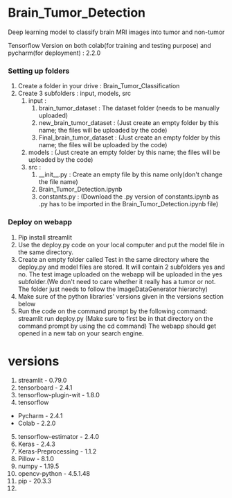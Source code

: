 # Brain_Tumor_Detection
Deep learning model to classify brain MRI images into tumor and non-tumor

Tensorflow Version on both colab(for training and testing purpose) and pycharm(for deployment) : 2.2.0

### Setting up folders
1. Create a folder in your drive : Brain_Tumor_Classification
2. Create 3 subfolders : input, models, src
    1. input :
        1. brain_tumor_dataset : The dataset folder (needs to be manually uploaded)
        2. new_brain_tumor_dataset : (Just create an empty folder by this name; the files will be uploaded by the code)
        3. Final_brain_tumor_dataset : (Just create an empty folder by this name; the files will be uploaded by the code)
    2. models :
        (Just create an empty folder by this name; the files will be uploaded by the code)
    3. src :
        1. \_\_init\_\_.py : Create an empty file by this name only(don't change the file name)
        2. Brain_Tumor_Detection.ipynb
        3. constants.py : (Download the .py version of constants.ipynb as .py has to be imported in the Brain_Tumor_Detection.ipynb file)



### Deploy on webapp
1. Pip install streamlit
2. Use the deploy.py code on your local computer and put the model file in the same directory.
3. Create an empty folder called Test in the same directory where the deploy.py and model files are stored. It will contain 2 subfolders yes and no. The test image uploaded on the webapp will be uploaded in the yes subfolder.(We don't need to care whether it really has a tumor or not. The folder just needs to follow the ImageDataGenerator hierarchy)
4. Make sure of the python libraries' versions given in the versions section below
5. Run the code on the command prompt by the following command:
streamlit run deploy.py
(Make sure to first be in that directory on the command prompt by using the cd command)
The webapp should get opened in a new tab on your search engine.

# versions
1. streamlit - 0.79.0
2. tensorboard - 2.4.1
3. tensorflow-plugin-wit - 1.8.0
4. tensorflow
- Pycharm - 2.4.1
- Colab - 2.2.0
5. tensorflow-estimator - 2.4.0
6. Keras - 2.4.3
7. Keras-Preprocessing - 1.1.2
8. Pillow - 8.1.0
9. numpy - 1.19.5
10. opencv-python - 4.5.1.48
11. pip - 20.3.3
12.
